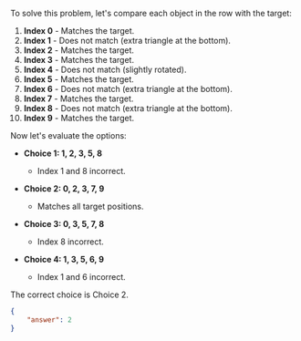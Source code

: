 To solve this problem, let's compare each object in the row with the target:

1. **Index 0** - Matches the target.
2. **Index 1** - Does not match (extra triangle at the bottom).
3. **Index 2** - Matches the target.
4. **Index 3** - Matches the target.
5. **Index 4** - Does not match (slightly rotated).
6. **Index 5** - Matches the target.
7. **Index 6** - Does not match (extra triangle at the bottom).
8. **Index 7** - Matches the target.
9. **Index 8** - Does not match (extra triangle at the bottom).
10. **Index 9** - Matches the target.

Now let's evaluate the options:

- **Choice 1: 1, 2, 3, 5, 8**
  - Index 1 and 8 incorrect.

- **Choice 2: 0, 2, 3, 7, 9**
  - Matches all target positions.

- **Choice 3: 0, 3, 5, 7, 8**
  - Index 8 incorrect.

- **Choice 4: 1, 3, 5, 6, 9**
  - Index 1 and 6 incorrect.

The correct choice is Choice 2.

```json
{
    "answer": 2
}
```